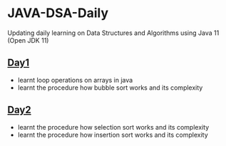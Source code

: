 # JAVA-DSA-Daily
Updating daily learning on Data Structures and Algorithms using Java 11 (Open JDK 11)

## [Day1](https://www.github.com/pranikz/JAVA-DSA-Daily/tree/master/day%201)
- learnt loop operations on arrays in java
- learnt the procedure how bubble sort works and its complexity

## [Day2](https://www.github.com/pranikz/JAVA-DSA-Daily/tree/master/day%202)
- learnt the procedure how selection sort works and its complexity
- learnt the procedure how insertion sort works and its complexity
